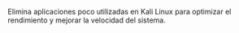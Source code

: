 Elimina aplicaciones poco utilizadas en Kali Linux para optimizar el rendimiento y mejorar la velocidad del sistema.
